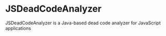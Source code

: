 # JSDeadCodeAnalyzer
JSDeadCodeAnalyzer is a Java-based dead code analyzer for JavaScript applications
